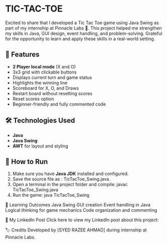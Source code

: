 # TIC-TAC-TOE
Excited to share that I developed a Tic Tac Toe game using Java Swing as part of my internship at Pinnacle Labs 🎯. This project helped me strengthen my skills in Java, GUI design, event handling, and problem-solving. Grateful for the opportunity to learn and apply these skills in a real-world setting. 

## 🎯 Features
- **2 Player local mode** (X and O)
- 3x3 grid with clickable buttons
- Displays current turn and game status
- Highlights the winning line
- Scoreboard for X, O, and Draws
- Restart board without resetting scores
- Reset scores option
- Beginner-friendly and fully commented code

## 🛠️ Technologies Used
- **Java**
- **Java Swing**
- **AWT** for layout and styling


## 🚀 How to Run
1. Make sure you have **Java JDK** installed and configured.
2. Save the source file as : TicTacToe_Swing.java.
3. Open a terminal in the project folder and compile:
   javac TicTacToe_Swing.java
4. Run the game:
   java TicTacToe_Swing

📌 Learning Outcomes
Java Swing GUI creation
Event handling in Java
Logical thinking for game mechanics
Code organization and commenting

🔗 My LinkedIn Post
Click here to view my LinkedIn post about this project: 

🏷️ Credits
Developed by [SYED RAZEE AHMAD] during internship at Pinnacle Labs.


